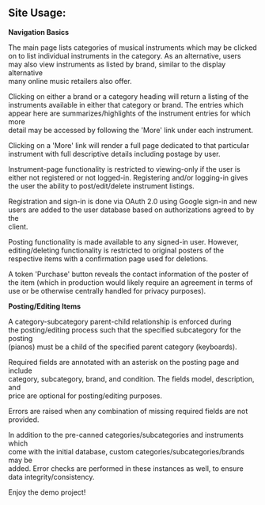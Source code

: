 ## Site Usage:


**Navigation Basics**

The main page lists categories of musical instruments which may be clicked  
on to list individual instruments in the category.  As an alternative, users  
may also view instruments as listed by brand,  similar to the display alternative  
many online music retailers also offer.

Clicking on either a brand or a category heading will return a listing of the  
instruments available in either that category or brand.  The entries which  
appear here are summarizes/highlights of the instrument entries for which more  
detail may be accessed by following the 'More' link under each instrument.

Clicking on a 'More' link will render a full page dedicated to that particular  
instrument with full descriptive details including postage by user.

Instrument-page functionality is restricted to viewing-only if the user is  
either not registered or not logged-in.  Registering and/or logging-in gives  
the user the ability to post/edit/delete instrument listings.

Registration and sign-in is done via OAuth 2.0 using Google sign-in and new  
users are added to the user database based on authorizations agreed to by the  
client.

Posting functionality is made available to any signed-in user.  However,  
editing/deleting functionality is restricted to original posters of the  
respective items with a confirmation page used for deletions.  

A token 'Purchase' button reveals the contact information of the poster of  
the item (which in production would likely require an agreement in terms of  
use or be otherwise centrally handled for privacy purposes).


**Posting/Editing Items**

A category-subcategory parent-child relationship is enforced during  
the posting/editing process such that the specified subcategory for the posting  
(pianos) must be a child of the specified parent category (keyboards).  

Required fields are annotated with an asterisk on the posting page and include  
category, subcategory, brand, and condition.  The fields model, description, and  
price are optional for posting/editing purposes.

Errors are raised when any combination of missing required fields are 
not provided.  

In addition to the pre-canned categories/subcategories and instruments which  
come with the initial database, custom categories/subcategories/brands may be  
added.  Error checks are performed in these instances as well, to ensure  
data integrity/consistency.

Enjoy the demo project!
